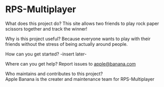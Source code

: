 # RPS-Multiplayer

What does this project do?
This site allows two friends to play rock paper scissors together and track the winner!

Why is this project useful?
Because everyone wants to play with their friends without the stress of being actually around people.

How can you get started?
-insert later-

Where can you get help?
Report issues to apple@banana.com

Who maintains and contributes to this project?\
Apple Banana is the creater and maintenance team for RPS-Multiplayer